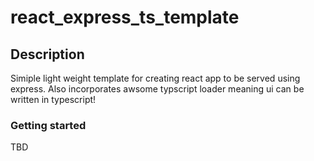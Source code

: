 react_express_ts_template
=========================

## Description

Simiple light weight template for creating react app to be served using express. 
Also incorporates awsome typscript loader meaning ui can be written in typescript!

### Getting started

TBD 


